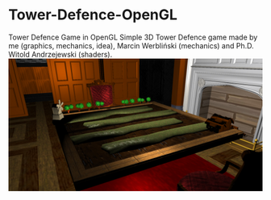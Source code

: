 # Tower-Defence-OpenGL
Tower Defence Game in OpenGL 
Simple 3D Tower Defence game made by me (graphics, mechanics, idea), Marcin Werbliński (mechanics) and Ph.D. Witold Andrzejewski (shaders).
![alt text](https://github.com/Robakuuu/Tower-Defence-OpenGL/blob/master/1.jpg)
